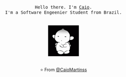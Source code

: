
<p align="center">
  <br>
  <br>
  <br>
  <samp>Hello there. I'm <a href="https://www.linkedin.com/in/caio-martinss/">Caio</a>.<br> I'm a Software Engeenier Student from Brazil.<br><br></samp>
  <br>

  <img src="https://github.com/CaioMartinss/CaioMartinss/blob/main/puck-berserk.gif" width="100" height="100" /> 
  <br>
  <br>



 <!--- <p align="center"> 📖 If you intend to know me more, check my resume/portfolio <a href="https://github.com/CaioMartinss">Check My resume</a></p> -->


</p>



<p align="center">⭐️ From <a href="https://github.com/CaioMartinss">@CaioMartinss</a></p> 
